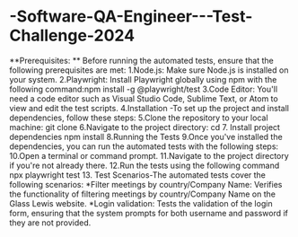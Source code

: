 # -Software-QA-Engineer---Test-Challenge-2024

**Prerequisites: **
Before running the automated tests, ensure that the following prerequisites are met:
1.Node.js: Make sure Node.js is installed on your system.
2.Playwright: Install Playwright globally using npm with the following command:npm install -g @playwright/test
3.Code Editor: You'll need a code editor such as Visual Studio Code, Sublime Text, or Atom to view and edit the test scripts.
4.Installation -To set up the project and install dependencies, follow these steps:
5.Clone the repository to your local machine:
git clone <repository-url>
6.Navigate to the project directory:
   cd <project-directory>
7. Install project dependencies
  	npm install
8.Running the Tests
9.Once you've installed the dependencies, you can run the automated tests with the following steps:
10.Open a terminal or command prompt.
11.Navigate to the project directory if you're not already there.
12.Run the tests using the following command
      npx playwright test
13. Test Scenarios-The automated tests cover the following scenarios:
   *Filter meetings by country/Company Name: Verifies the functionality of filtering meetings by country/Company Name on the Glass Lewis website.
  *Login validation: Tests the validation of the login form, ensuring that the system prompts for both username and password if they are not provided.

